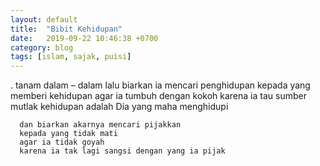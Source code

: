 ```yaml
---
layout: default
title:  "Bibit Kehidupan"
date:   2019-09-22 10:46:38 +0700
category: blog
tags: [islam, sajak, puisi]
---
```

.
      tanam dalam – dalam
      lalu biarkan ia mencari penghidupan
      kepada yang memberi kehidupan
      agar ia tumbuh dengan kokoh
      karena ia tau sumber mutlak kehidupan adalah Dia yang maha menghidupi

      dan biarkan akarnya mencari pijakkan
      kepada yang tidak mati
      agar ia tidak goyah
      karena ia tak lagi sangsi dengan yang ia pijak
